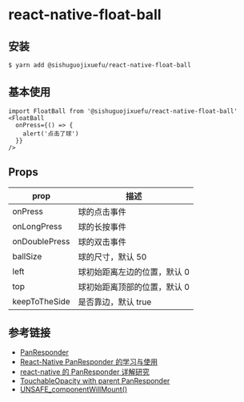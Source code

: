 # react-native-float-ball

## 安装

```sh
$ yarn add @sishuguojixuefu/react-native-float-ball
```

## 基本使用

```
import FloatBall from '@sishuguojixuefu/react-native-float-ball'
<FloatBall
  onPress={() => {
    alert('点击了球')
  }}
/>
```

## Props

| prop          | 描述                         |
| ------------- | ---------------------------- |
| onPress       | 球的点击事件                 |
| onLongPress   | 球的长按事件                 |
| onDoublePress | 球的双击事件                 |
| ballSize      | 球的尺寸，默认 50            |
| left          | 球初始距离左边的位置，默认 0 |
| top           | 球初始距离顶部的位置，默认 0 |
| keepToTheSide | 是否靠边，默认 true          |

## 参考链接

- [PanResponder](https://reactnative.cn/docs/panresponder/)
- [React-Native PanResponder 的学习与使用](http://t.cn/AiNz29NE)
- [react-native 的 PanResponder 详解研究](http://t.cn/AiNmWcqR)
- [TouchableOpacity with parent PanResponder](http://t.cn/AiNminWr)
- [UNSAFE_componentWillMount()](http://t.cn/AiNEEpAB)
